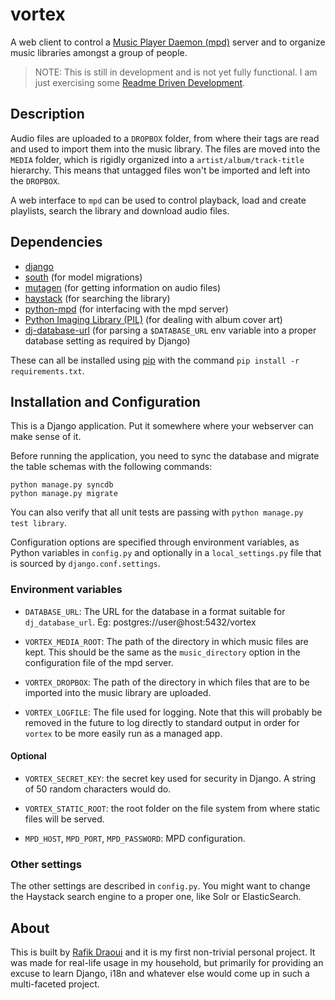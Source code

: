 # vortex

A web client to control a [Music Player Daemon (mpd)][mpd] server and to
organize music libraries amongst a group of people.

> NOTE: This is still in development and is not yet fully functional. I am
> just exercising some [Readme Driven Development][rdd].


## Description

Audio files are uploaded to a `DROPBOX` folder, from where their tags are read
and used to import them into the music library. The files are moved into the
`MEDIA` folder, which is rigidly organized into a `artist/album/track-title`
hierarchy. This means that untagged files won't be imported and left into the
`DROPBOX`.

A web interface to `mpd` can be used to control playback, load and create
playlists, search the library and download audio files.


## Dependencies
* [django][]
* [south][] (for model migrations)
* [mutagen][] (for getting information on audio files)
* [haystack][] (for searching the library)
* [python-mpd][] (for interfacing with the mpd server)
* [Python Imaging Library (PIL)][PIL] (for dealing with album cover art)
* [dj-database-url][] (for parsing a `$DATABASE_URL` env variable into a proper
                       database setting as required by Django)

These can all be installed using [pip][] with the command `pip install -r
requirements.txt`.


## Installation and Configuration

This is a Django application. Put it somewhere where your webserver can make
sense of it.

Before running the application, you need to sync the database and migrate the
table schemas with the following commands:

```
python manage.py syncdb
python manage.py migrate
```

You can also verify that all unit tests are passing with `python manage.py
test library`.

Configuration options are specified through environment variables, as Python
variables in `config.py` and optionally in a `local_settings.py` file that is
sourced by `django.conf.settings`.

### Environment variables

* `DATABASE_URL`: The URL for the database in a format suitable for
  `dj_database_url`. Eg: postgres://user@host:5432/vortex

* `VORTEX_MEDIA_ROOT`: The path of the directory in which music files are kept.
  This should be the same as the `music_directory` option in the configuration
  file of the mpd server.

* `VORTEX_DROPBOX`: The path of the directory in which files that are to be
  imported into the music library are uploaded.

* `VORTEX_LOGFILE`: The file used for logging. Note that this will probably be
  removed in the future to log directly to standard output in order for
  `vortex` to be more easily run as a managed app.

#### Optional

* `VORTEX_SECRET_KEY`: the secret key used for security in Django. A string of 50
  random characters would do.

* `VORTEX_STATIC_ROOT`: the root folder on the file system from where static files
  will be served.

* `MPD_HOST`, `MPD_PORT`, `MPD_PASSWORD`: MPD configuration.

### Other settings

The other settings are described in `config.py`. You might want to change the
Haystack search engine to a proper one, like Solr or ElasticSearch.


## About

This is built by [Rafik Draoui][] and it is my first non-trivial personal
project. It was made for real-life usage in my household, but primarily for
providing an excuse to learn Django, i18n and whatever else would come up in
such a multi-faceted project.

[mpd]: http://musicpd.org
[rdd]: http://tom.preston-werner.com/2010/08/23/readme-driven-development.html
[django]: https://www.djangoproject.com
[mutagen]: https://code.google.com/p/mutagen
[haystack]: http://haystacksearch.org
[python-mpd]: http://pypi.python.org/pypi/python-mpd
[PIL]: http://www.pythonware.com/products/pil
[south]: http://south.aeracode.org
[dj-database-url]: https://github.com/kennethreitz/dj-database-url
[pip]: http://www.pip-installer.org
[Rafik Draoui]: http://www.rafik.ca
